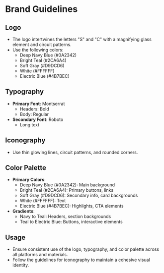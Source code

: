 # Brand Guidelines

## Logo
- The logo intertwines the letters "S" and "C" with a magnifying glass element and circuit patterns.
- Use the following colors:
  - Deep Navy Blue (#0A2342)
  - Bright Teal (#2CA6A4)
  - Soft Gray (#D9DCD6)
  - White (#FFFFFF)
  - Electric Blue (#4B7BEC)

## Typography
- **Primary Font**: Montserrat
  - Headers: Bold
  - Body: Regular
- **Secondary Font**: Roboto
  - Long text

## Iconography
- Use thin glowing lines, circuit patterns, and rounded corners.

## Color Palette
- **Primary Colors**: 
  - Deep Navy Blue (#0A2342): Main background
  - Bright Teal (#2CA6A4): Primary buttons, links
  - Soft Gray (#D9DCD6): Secondary info, card backgrounds
  - White (#FFFFFF): Text
  - Electric Blue (#4B7BEC): Highlights, CTA elements
- **Gradients**: 
  - Navy to Teal: Headers, section backgrounds
  - Teal to Electric Blue: Buttons, interactive elements

## Usage
- Ensure consistent use of the logo, typography, and color palette across all platforms and materials.
- Follow the guidelines for iconography to maintain a cohesive visual identity.